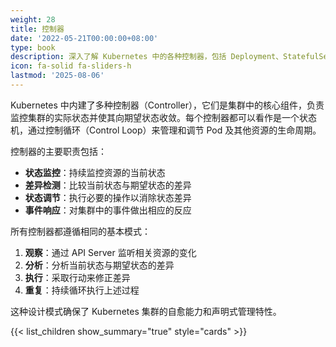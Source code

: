 ```yaml
---
weight: 28
title: 控制器
date: '2022-05-21T00:00:00+08:00'
type: book
description: 深入了解 Kubernetes 中的各种控制器，包括 Deployment、StatefulSet、DaemonSet 等，掌握它们的工作原理和使用场景。
icon: fa-solid fa-sliders-h
lastmod: '2025-08-06'
---
```


Kubernetes 中内建了多种控制器（Controller），它们是集群中的核心组件，负责监控集群的实际状态并使其向期望状态收敛。每个控制器都可以看作是一个状态机，通过控制循环（Control Loop）来管理和调节 Pod 及其他资源的生命周期。

控制器的主要职责包括：

- **状态监控**：持续监控资源的当前状态
- **差异检测**：比较当前状态与期望状态的差异
- **状态调节**：执行必要的操作以消除状态差异
- **事件响应**：对集群中的事件做出相应的反应

所有控制器都遵循相同的基本模式：

1. **观察**：通过 API Server 监听相关资源的变化
2. **分析**：分析当前状态与期望状态的差异
3. **执行**：采取行动来修正差异
4. **重复**：持续循环执行上述过程

这种设计模式确保了 Kubernetes 集群的自愈能力和声明式管理特性。

{{< list_children show_summary="true" style="cards" >}}
